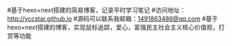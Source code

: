 #基于hexo+next搭建的简易博客，记录平时学习笔记
#访问地址：http://yccstar.github.io
#源码可以联系我邮箱：1491863486@qq.com
#基于hexo+next搭建的博客，实现鼠标追踪，爱心，富强民主社会主义核心价值观，打赏等功能
